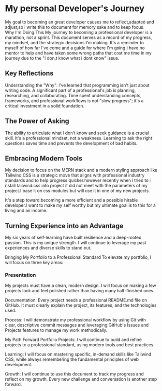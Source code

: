 # My personal Developer's Journey

My goal to becoming an great developer causes me to reflect,adapted and adjust,so i write this to document for memory sake and to keep focus.  
Why I'm Doing This
My journey to becoming a professional developer is a marathon, not a sprint. This document serves as a record of my progress, my mindset, and the strategic decisions I'm making. It's a reminder to myself of how far I've come and a guide for where I'm going.i have no mentor to help and have taken some wrong paths that cost me time in my journey due to the
 "I don,t know what i dont know" issue.

## Key Reflections

Understanding the "Why": I've learned that programming isn't just about writing code. A significant part of a professional's job is planning, researching, and collaborating. Time spent understanding concepts, frameworks, and professional workflows is not "slow progress"; it's a critical investment in a solid foundation.

## The Power of Asking

The ability to articulate what I don't know and seek guidance is a crucial skill.
It's a professional mindset, not a weakness.
Learning to ask the right questions saves time and prevents the development of bad habits.

## Embracing Modern Tools

 My decision to focus on the MERN stack and a modern styling approach like Tailwind CSS is a strategic move that aligns with professional industry standards and to help progress quicker.however recently when i tried to i nstall tailwind.css into project it did not meet with the parameters of my project.I base it on css modules but will use it in one of my new projects.

It's a step toward becoming a more efficient and a possible hirable developer.I want to make my self worthy but my ultimate goal is to this for a living and an income.

## Turning Experience into an Advantage

 My six years of self-learning have built resilience and a deep-rooted passion. This is my unique strength. I will continue to leverage my past experiences and diverse skills to stand out.

Bringing My Portfolio to a Professional Standard
To elevate my portfolio, I will focus on three key areas:

### Presentation

 My projects must have a clean, modern design. I will focus on making a few projects look and feel polished rather than having many half-finished ones.

Documentation: Every project needs a professional README.md file on GitHub. It must clearly explain the project, its features, and the technologies used.

Process: I will demonstrate my professional workflow by using Git with clear, descriptive commit messages and leveraging GitHub's Issues and Projects features to manage my work methodically.

My Path Forward
Portfolio Projects: I will continue to build and refine projects to a professional standard, using modern tools and best practices.

Learning: I will focus on mastering specific, in-demand skills like Tailwind CSS, while always remembering the fundamental principles of web development.

Growth: I will continue to use this document to track my progress and reflect on my growth. Every new challenge and conversation is another step forward.
